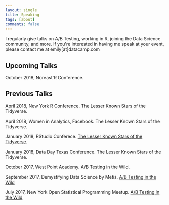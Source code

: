 ```yaml
---
layout: single
title: Speaking
tags: [about]
comments: false
---
```


I regularly give talks on A/B Testing, working in R, joining the Data Science community, and more. If you're interested in having me speak at your event, please contact me at emily[at]datacamp.com

## Upcoming Talks

October 2018, Noreast'R Conference. 

## Previous Talks 

April 2018, New York R Conference. The Lesser Known Stars of the Tidyverse. 

April 2018, Women in Analytics, Facebook. The Lesser Known Stars of the Tidyverse. 

January 2018, RStudio Conferece. [The Lesser Known Stars of the Tidyverse](https://www.rstudio.com/resources/videos/the-lesser-known-stars-of-the-tidyverse/). 

January 2018, Data Day Texas Conference. The Lesser Known Stars of the Tidyverse. 

October 2017, West Point Academy. A/B Testing in the Wild. 

September 2017, Demystifying Data Science by Metis. [A/B Testing in the Wild](https://www.youtube.com/watch?v=hlYFksjjgXg)

July 2017, New York Open Statistical Programming Meetup. [A/B Testing in the Wild](https://www.youtube.com/watch?v=SF-ryGgLOgQ)


